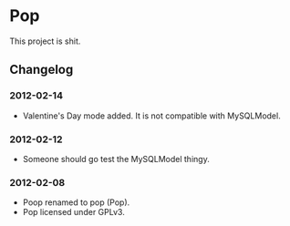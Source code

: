 # Pop

This project is shit.

## Changelog

### 2012-02-14
* Valentine's Day mode added. It is not compatible with MySQLModel.

### 2012-02-12
* Someone should go test the MySQLModel thingy.

### 2012-02-08
* Poop renamed to pop (Pop).
* Pop licensed under GPLv3.
